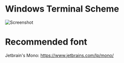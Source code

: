 # Windows Terminal Scheme
![Screenshot](https://github.com/rcass/void-scheme/blob/master/WindowsTerminal/screenshot.png?raw=true)

# Recommended font
Jetbrain's Mono: https://www.jetbrains.com/lp/mono/

